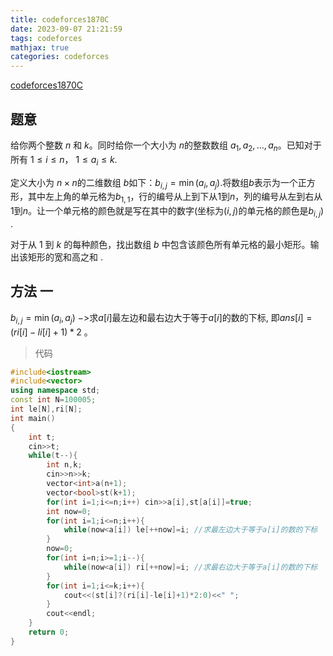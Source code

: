 ```yaml
---
title: codeforces1870C
date: 2023-09-07 21:21:59
tags: codeforces
mathjax: true
categories: codeforces
---
```

[codeforces1870C](https://codeforces.com/problemset/problem/1870/C)
## 题意
给你两个整数 $n$ 和 $k$。同时给你一个大小为 $n$的整数数组 $a_1, a_2, \ldots, a_n$。已知对于所有 $1 \leq i \leq n$， $1 \leq a_i \leq k$.

定义大小为 $n \times n$的二维数组 $b$如下：$b_{i, j} = \min(a_i, a_j)$.将数组$b$表示为一个正方形，其中左上角的单元格为$b_{1, 1}$，行的编号从上到下从$1$到$n$，列的编号从左到右从$1$到$n$。让一个单元格的颜色就是写在其中的数字(坐标为$(i, j)$的单元格的颜色是$b_{i, j}$) .

对于从 $1$ 到 $k$ 的每种颜色，找出数组 $b$ 中包含该颜色所有单元格的最小矩形。输出该矩形的宽和高之和 .

## 方法 一
$b_{i,j} =\min(a_i, a_j)$ $->$求$a[i]$最左边和最右边大于等于$a[i]$的数的下标, 即$ans[i]=(ri[i]-li[i]+1)*2$ 。
>代码
```c++
#include<iostream>
#include<vector>
using namespace std;
const int N=100005;
int le[N],ri[N];
int main()
{
    int t;
    cin>>t;
    while(t--){
        int n,k;
        cin>>n>>k;
        vector<int>a(n+1);
        vector<bool>st(k+1);
        for(int i=1;i<=n;i++) cin>>a[i],st[a[i]]=true;
        int now=0;
        for(int i=1;i<=n;i++){
            while(now<a[i]) le[++now]=i; //求最左边大于等于a[i]的数的下标
        }
        now=0;
        for(int i=n;i>=1;i--){
            while(now<a[i]) ri[++now]=i; //求最右边大于等于a[i]的数的下标
        }
        for(int i=1;i<=k;i++){
            cout<<(st[i]?(ri[i]-le[i]+1)*2:0)<<" ";
        }
        cout<<endl;
    }
    return 0;
}

```

